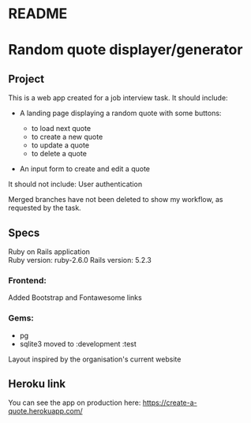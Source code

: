# README

# Random quote displayer/generator

## Project
This is a web app created for a job interview task.
It should include:
* A landing page displaying a random quote with some buttons:
  * to load next quote
  * to create a new quote
  * to update a quote
  * to delete a quote

* An input form to create and edit a quote

It should not include:
User authentication

Merged branches have not been deleted to show my workflow, as requested by the task.

## Specs

Ruby on Rails application  
Ruby version: ruby-2.6.0
Rails version: 5.2.3
### Frontend:
Added Bootstrap and Fontawesome links
### Gems:
* pg
* sqlite3 moved to :development :test

Layout inspired by the organisation's current website

## Heroku link
You can see the app on production here:
https://create-a-quote.herokuapp.com/
